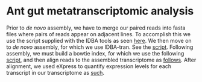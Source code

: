 Ant gut metatranscriptomic analysis
===================================

Prior to *de novo* assembly, we have to merge our paired reads into fasta
files where pairs of reads appear on adjacent lines.
To accomplish this we use the script supplied with the IDBA tools as seen
[here](mergedata.sh).
We then move on to *de novo* assembly, for which we use IDBA-tran.
See the [script](run-idba.sh).
Following assembly, we must build a bowtie index, for which we use the
following [script](buildindices.sh), and then align reads to the assembled
transcriptome as [follows](bowtie-align.sh).
After alignment, we used eXpress to quantify expression levels for each
transcript in our transcriptome as [such](run-express.sh).
